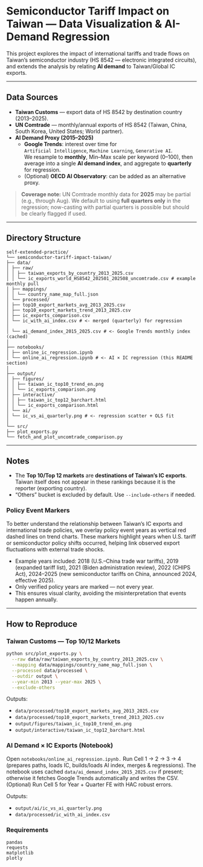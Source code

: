 # Semiconductor Tariff Impact on Taiwan — Data Visualization & AI-Demand Regression

This project explores the impact of international tariffs and trade flows on Taiwan’s semiconductor industry (HS 8542 — electronic integrated circuits), and extends the analysis by relating **AI demand** to Taiwan/Global IC exports.

---

## Data Sources

- **Taiwan Customs** — export data of HS 8542 by destination country (2013–2025).
- **UN Comtrade** — monthly/annual exports of HS 8542 (Taiwan, China, South Korea, United States; World partner).
- **AI Demand Proxy (2015–2025)**  
  - **Google Trends**: interest over time for  
    `Artificial Intelligence`, `Machine Learning`, `Generative AI`.  
    We resample to **monthly**, Min–Max scale per keyword (0–100), then average into a single **AI demand index**, and aggregate to **quarterly** for regression.  
  - (Optional) **OECD AI Observatory**: can be added as an alternative proxy.

> **Coverage note:** UN Comtrade monthly data for **2025** may be partial (e.g., through Aug). We default to using **full quarters only** in the regression; now-casting with partial quarters is possible but should be clearly flagged if used.

---


## Directory Structure
```
self-extended-practice/
└── semiconductor-tariff-impact-taiwan/
├── data/
│ ├── raw/
│ │ ├── taiwan_exports_by_country_2013_2025.csv
│ │ └── ic_exports_world_HS8542_202501_202508_uncomtrade.csv # example monthly pull
│ ├── mappings/
│ │ └── country_name_map_full.json
│ └── processed/
│ ├── top10_export_markets_avg_2013_2025.csv
│ ├── top10_export_markets_trend_2013_2025.csv
│ ├── ic_exports_comparison.csv
│ └── ic_with_ai_index.csv # <- merged (quarterly) for regression
│
│ └── ai_demand_index_2015_2025.csv # <- Google Trends monthly index (cached)
│
├── notebooks/
│ ├── online_ic_regression.ipynb
│ └── online_ai_regression.ipynb # <- AI × IC regression (this README section)
│
├── output/
│ ├── figures/
│ │ ├── taiwan_ic_top10_trend_en.png
│ │ └── ic_exports_comparison.png
│ ├── interactive/
│ │ ├── taiwan_ic_top12_barchart.html
│ │ └── ic_exports_comparison.html
│ └── ai/
│ └── ic_vs_ai_quarterly.png # <- regression scatter + OLS fit
│
└── src/
├── plot_exports.py
└── fetch_and_plot_uncomtrade_comparison.py
```

---

## Notes

- The **Top 10/Top 12 markets** are **destinations of Taiwan’s IC exports**. Taiwan itself does not appear in these rankings because it is the reporter (exporting country).
- “Others” bucket is excluded by default. Use `--include-others` if needed.

### Policy Event Markers

To better understand the relationship between Taiwan’s IC exports and international trade policies, we overlay policy event years as vertical red dashed lines on trend charts.
These markers highlight years when U.S. tariff or semiconductor policy shifts occurred, helping link observed export fluctuations with external trade shocks.

- Example years included: 2018 (U.S.–China trade war tariffs), 2019 (expanded tariff list), 2021 (Biden administration review), 2022 (CHIPS Act), 2024–2025 (new semiconductor tariffs on China, announced 2024, effective 2025).
- Only verified policy years are marked — not every year.
- This ensures visual clarity, avoiding the misinterpretation that events happen annually.

---

## How to Reproduce

### Taiwan Customs — Top 10/12 Markets

```bash
python src/plot_exports.py \
  --raw data/raw/taiwan_exports_by_country_2013_2025.csv \
  --mapping data/mappings/country_name_map_full.json \
  --processed data/processed \
  --outdir output \
  --year-min 2013 --year-max 2025 \
  --exclude-others
```

Outputs:
 - `data/processed/top10_export_markets_avg_2013_2025.csv`
 - `data/processed/top10_export_markets_trend_2013_2025.csv`
 - `output/figures/taiwan_ic_top10_trend_en.png`
 - `output/interactive/taiwan_ic_top12_barchart.html`

### AI Demand × IC Exports (Notebook)

Open `notebooks/online_ai_regression.ipynb.`
Run Cell 1 → 2 → 3 → 4 (prepares paths, loads IC, builds/loads AI index, merges & regressions).
The notebook uses cached `data/ai_demand_index_2015_2025.csv` if present; otherwise it fetches Google Trends automatically and writes the CSV.
(Optional) Run Cell 5 for Year + Quarter FE with HAC robust errors.

Outputs:
 - `output/ai/ic_vs_ai_quarterly.png`
 - `data/processed/ic_with_ai_index.csv`

### Requirements
```
pandas
requests
matplotlib
plotly
```

